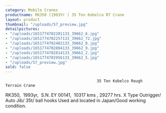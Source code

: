 ```yaml
---
category: Mobile Cranes
productname: RK350 (1993Yr ) 35 Ton Kobelco RT Crane
layout: product
thumbnail: "/uploads/57_preview.jpg"
detailpictures:
- "/uploads/1651774702201133_39662_6.jpg"
- "/uploads/1651774702257133_39662_72.jpg"
- "/uploads/1651774702482133_39662_8.jpg"
- "/uploads/1651774702804133_39662_9.jpg"
- "/uploads/1651774702814133_39662_2.jpg"
- "/uploads/1651774702956133_39662_5.jpg"
- "/uploads/57_preview.jpg"
sold: false
---
```


                                            35 Ton Kobelco Rough Terrain Crane
RK350,  1993yr,  S.N. EY 00141,  10317 kms , 29277 hrs.
X Type Outrigger/ Auto Jib/ 35t/ ball hooks
Used and located in Japan/Good working condition.


